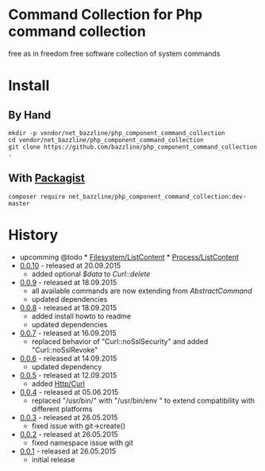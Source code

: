 # Command Collection for Php command collection

free as in freedom free software collection of system commands

# Install

## By Hand

    mkdir -p vendor/net_bazzline/php_component_command_collection
    cd vendor/net_bazzline/php_component_command_collection
    git clone https://github.com/bazzline/php_component_command_collection .

## With [Packagist](https://packagist.org/packages/net_bazzline/php_component_command_collection)

    composer require net_bazzline/php_component_command_collection:dev-master

# History 

* upcomming
    @todo
        * [Filesystem/ListContent](https://github.com/bazzline/php_component_command/tree/master/example/Example/ls)
        * [Process/ListContent](https://github.com/bazzline/php_component_command/tree/master/example/Example/ps)
* [0.0.10](https://github.com/bazzline/php_component_command_collection/tree/0.0.10) - released at 20.09.2015
    * added optional *$data* to *Curl::delete*
* [0.0.9](https://github.com/bazzline/php_component_command_collection/tree/0.0.9) - released at 18.09.2015
    * all available commands are now extending from *AbstractCommand*
    * updated dependencies
* [0.0.8](https://github.com/bazzline/php_component_command_collection/tree/0.0.8) - released at 18.09.2015
    * added install howto to readme
    * updated dependencies
* [0.0.7](https://github.com/bazzline/php_component_command_collection/tree/0.0.7) - released at 16.09.2015
    * replaced behavior of "Curl::noSslSecurity" and added "Curl::noSslRevoke"
* [0.0.6](https://github.com/bazzline/php_component_command_collection/tree/0.0.6) - released at 14.09.2015
    * updated dependency
* [0.0.5](https://github.com/bazzline/php_component_command_collection/tree/0.0.5) - released at 12.09.2015
    * added [Http/Curl](https://github.com/bazzline/php_component_command_collection/blob/master/source/Net/Bazzline/Component/CommandCollection/Http/Curl.php)
* [0.0.4](https://github.com/bazzline/php_component_command_collection/tree/0.0.4) - released at 05.06.2015
    * replaced "/usr/bin/<command>" with "/usr/bin/env <command>" to extend compatibility with different platforms
* [0.0.3](https://github.com/bazzline/php_component_command_collection/tree/0.0.3) - released at 26.05.2015
    * fixed issue with git->create()
* [0.0.2](https://github.com/bazzline/php_component_command_collection/tree/0.0.2) - released at 26.05.2015
    * fixed namespace issue with git
* [0.0.1](https://github.com/bazzline/php_component_command_collection/tree/0.0.1) - released at 26.05.2015
    * initial release

